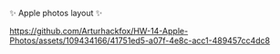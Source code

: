 ✨ Apple photos layout ✨

https://github.com/Arturhackfox/HW-14-Apple-Photos/assets/109434166/41751ed5-a07f-4e8c-acc1-489457cc4dc8

